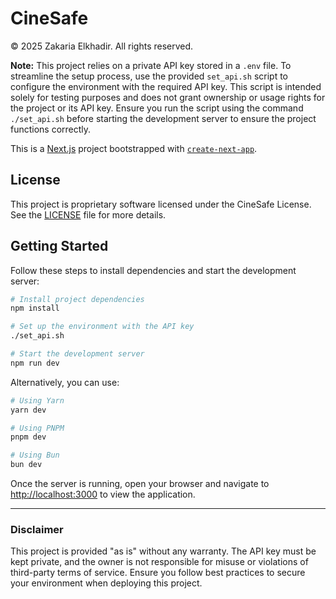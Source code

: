 # CineSafe

© 2025 Zakaria Elkhadir. All rights reserved.


**Note:** This project relies on a private API key stored in a `.env` file. To streamline the setup process, use the provided `set_api.sh` script to configure the environment with the required API key. This script is intended solely for testing purposes and does not grant ownership or usage rights for the project or its API key. Ensure you run the script using the command `./set_api.sh` before starting the development server to ensure the project functions correctly.

This is a [Next.js](https://nextjs.org) project bootstrapped with [`create-next-app`](https://nextjs.org/docs/app/api-reference/cli/create-next-app).

## License
This project is proprietary software licensed under the CineSafe License. See the [LICENSE](./LICENSE) file for more details.


## Getting Started

Follow these steps to install dependencies and start the development server:

```bash
# Install project dependencies
npm install

# Set up the environment with the API key
./set_api.sh

# Start the development server
npm run dev
```

Alternatively, you can use:

```bash
# Using Yarn
yarn dev

# Using PNPM
pnpm dev

# Using Bun
bun dev
```

Once the server is running, open your browser and navigate to [http://localhost:3000](http://localhost:3000) to view the application.

---

### Disclaimer
This project is provided "as is" without any warranty. The API key must be kept private, and the owner is not responsible for misuse or violations of third-party terms of service. Ensure you follow best practices to secure your environment when deploying this project.
